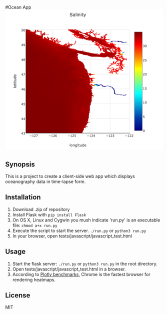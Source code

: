 
#Ocean App
![Heatmap rendered with plotly.js](app/static/Test.png?raw=true "Heatmap rendered with plotly.js")
## Synopsis

This is a project to create a client-side web app which displays oceanography data in time-lapse form. 

## Installation

1. Download .zip of repository
2. Install Flask with `pip install Flask`
3. On OS X, Linux and Cygwin you mush indicate 'run.py' is an executable file: `chmod a+x run.py`
4. Execute the script to start the server. `./run.py` or `python3 run.py`
5. In your browser, open tests/javascript/javascript_test.html

## Usage

1. Start the flask server: `./run.py` or `python3 run.py` in the root directory.
2. Open tests/javascript/javascript_test.html in a browser.
3. According to [Plotly benchmarks](https://plot.ly/benchmarks/ "this"), Chrome is the fastest browser for rendering heatmaps.

## License

MIT
